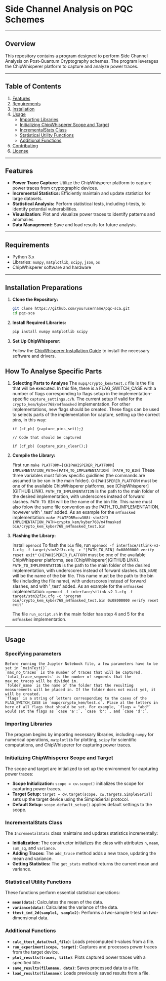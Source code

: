 # Side Channel Analysis on PQC Schemes

---

## Overview

This repository contains a program designed to perform Side Channel Analysis on Post-Quantum Cryptography schemes. The program leverages the ChipWhisperer platform to capture and analyze power traces.

---

## Table of Contents

1. [Features](#features)
2. [Requirements](#requirements)
3. [Installation](#installation)
4. [Usage](#usage)
    - [Importing Libraries](#importing-libraries)
    - [Initializing ChipWhisperer Scope and Target](#initializing-chipwhisperer-scope-and-target)
    - [IncrementalStats Class](#incrementalstats-class)
    - [Statistical Utility Functions](#statistical-utility-functions)
    - [Additional Functions](#additional-functions)
5. [Contributing](#contributing)
6. [License](#license)

---

## Features

- **Power Trace Capture:** Utilize the ChipWhisperer platform to capture power traces from cryptographic devices.
- **Incremental Statistics:** Efficiently maintain and update statistics for large datasets.
- **Statistical Analysis:** Perform statistical tests, including t-tests, to identify potential vulnerabilities.
- **Visualization:** Plot and visualize power traces to identify patterns and anomalies.
- **Data Management:** Save and load results for future analysis.

---

## Requirements

- Python 3.x
- Libraries: `numpy`, `matplotlib`, `scipy`, `json`, `os`
- ChipWhisperer software and hardware

---

## Installation Preparations

1. **Clone the Repository:**

    ```bash
    git clone https://github.com/yourusername/pqc-sca.git
    cd pqc-sca
    ```

2. **Install Required Libraries:**

    ```bash
    pip install numpy matplotlib scipy
    ```

3. **Set Up ChipWhisperer:**

    Follow the [ChipWhisperer Installation Guide](https://chipwhisperer.readthedocs.io/en/latest/installation.html) to install the necessary software and drivers.


## How To Analyse Specific Parts

1. **Selecting Parts to Analyse**
    The `mupq/crypto_kem/test.c` file is the file that will be executed. In this file, there is a FLAG_SWITCH_CASE with a number of flags corresponding to flags setup in the implementation-specific `capture_settings.c/h`. The current setup if valid for the `crypto_kem/kyber768/m4fmasked` implementation. For other implementations, new flags should be created.
    These flags can be used to selects parts of the implementation for capture, setting up the correct pins, in this way:
    ```
    if (cf_pb) {capture_pins_set();}
    
    // Code that should be captured
    
    if (cf_pb) {capture_pins_clear();}
    ```


2. **Compile the Library:**
	
    First run `make PLATFORM=[CHIPWHISPERER_PLATFORM] IMPLEMENTATION_PATH=[PATH_TO_IMPLEMENTATION] [PATH_TO_BIN]`
    These three variables must follow specific guidlines (the commands are assumed to be ran in the main folder).
    `CHIPWHISPERER_PLATFORM` must be one of the available ChipWhisperer platforms, see [ChipWhisperer](GITHUB LINK).
    `PATH_TO_IMPLEMENTATION` is the path to the main folder of the desired implementation, with underscores instead of forward slashes.
    `PATH_TO_BIN` will be the name of the bin file. This name must also folow the same file convention as the PATH_TO_IMPLEMENTATION, however with '_test' added.
    As an example for the `m4fmasked` implementation: `make PLATFORM=cw308t-stm32f3 IMPLEMENTATION_PATH=crypto_kem/kyber768/m4fmasked bin/crypto_kem_kyber768_m4fmasked_test.bin`

3. **Flashing the Library:**
	
    Install `openocd`
    To flash the `bin` file, run `openocd -f interface/stlink-v2-1.cfg -f target/stm32f3x.cfg -c "[PATH_TO_BIN] 0x08000000 verify reset exit"`
    `CHIPWHISPERER_PLATFORM` must be one of the available ChipWhisperer platforms, see [ChipWhisperer](GITHUB LINK).
    `PATH_TO_IMPLEMENTATION` is the path to the main folder of the desired implementation, with underscores instead of forward slashes.
    `BIN_NAME` will be the name of the bin file. This name must be the path to the bin file (including the file name), with underscores instead of forward slashes, and with '_test' added.
    As an example for the `m4fmasked` implementation: `openocd -f interface/stlink-v2-1.cfg -f target/stm32f3x.cfg -c "program bin/crypto_kem_kyber768_m4fmasked_test.bin 0x08000000 verify reset exit"`
    
    The file `run_script.sh` in the main folder has step 4 and 5 for the `m4fmasked` implementation. 

---

## Usage


### Specifying parameters

    Before running the Jupyter Notebook file, a few parameters have to be set in `mainTest()`.
    `max_no_traces` is the number of traces that will be captured.
    `total_trace_segments` is the number of segments that the max_no_traces will be divided in.
    `folder_name` is the name of the folder that the resulting measurements will be placed in. If the folder does not exist yet, it will be created.
    `flags` is a string of letters corresponding to the cases of the FLAG_SWITCH_CASE in `mupq/crypto_kem/test.c`. Place al the letters in here of all flags that should be set. For example, `flags = "abd"` would set the flags as `case 'a':`, `case 'b':`, and `case 'd':`.

### Importing Libraries

The program begins by importing necessary libraries, including `numpy` for numerical operations, `matplotlib` for plotting, `scipy` for scientific computations, and ChipWhisperer for capturing power traces.

### Initializing ChipWhisperer Scope and Target

The scope and target are initialized to set up the environment for capturing power traces:

- **Scope Initialization:** `scope = cw.scope()` initializes the scope for capturing power traces.
- **Target Setup:** `target = cw.target(scope, cw.targets.SimpleSerial)` sets up the target device using the SimpleSerial protocol.
- **Default Setup:** `scope.default_setup()` applies default settings to the scope.

### IncrementalStats Class

The `IncrementalStats` class maintains and updates statistics incrementally:

- **Initialization:** The constructor initializes the class with attributes `n`, `mean`, `sum_sq`, and `variance`.
- **Adding Traces:** The `add_trace` method adds a new trace, updating the mean and variance.
- **Getting Statistics:** The `get_stats` method returns the current mean and variance.

### Statistical Utility Functions

These functions perform essential statistical operations:

- **`mean(data)`**: Calculates the mean of the data.
- **`variance(data)`**: Calculates the variance of the data.
- **`ttest_ind_2d(sample1, sample2)`**: Performs a two-sample t-test on two-dimensional data.

### Additional Functions

- **`calc_ttest_data(tval_file)`**: Loads precomputed t-values from a file.
- **`run_experiment(scope, target)`**: Captures and processes power traces from the target device.
- **`plot_results(traces, title)`**: Plots captured power traces with a specified title.
- **`save_results(filename, data)`**: Saves processed data to a file.
- **`load_results(filename)`**: Loads previously saved results from a file.


